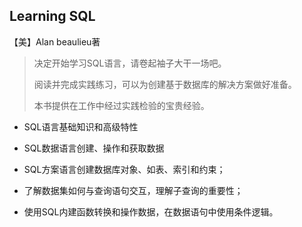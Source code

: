 ## Learning SQL

【美】Alan beaulieu著

> 决定开始学习SQL语言，请卷起袖子大干一场吧。
>
> 阅读并完成实践练习，可以为创建基于数据库的解决方案做好准备。
>
> 本书提供在工作中经过实践检验的宝贵经验。

* SQL语言基础知识和高级特性

* SQL数据语言创建、操作和获取数据

* SQL方案语言创建数据库对象、如表、索引和约束；

* 了解数据集如何与查询语句交互，理解子查询的重要性；

* 使用SQL内建函数转换和操作数据，在数据语句中使用条件逻辑。



